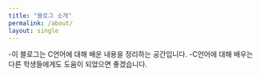 ```yaml
---
title: "블로그 소개"
permalink: /about/
layout: single
---
```


-이 블로그는 C언어에 대해 배운 내용을 정리하는 공간입니다. 
-C언어에 대해 배우는 다른 학생들에게도 도움이 되었으면 좋겠습니다. 
